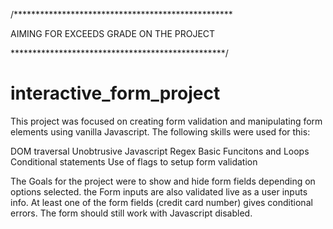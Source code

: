 /**************************************************

AIMING FOR EXCEEDS GRADE ON THE PROJECT

*************************************************/

# interactive_form_project

This project was focused on creating form validation and manipulating form elements using vanilla Javascript. 
The following skills were used for this: 

DOM traversal
Unobtrusive Javascript
Regex
Basic Funcitons and Loops
Conditional statements
Use of flags to setup form validation


The Goals for the project were to show and hide form fields depending on options selected. 
the Form inputs are also validated live as a user inputs info. 
At least one of the form fields (credit card number) gives conditional errors.
The form should still work with Javascript disabled.
